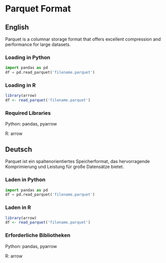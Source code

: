 # Parquet Format

## English

Parquet is a columnar storage format that offers excellent compression and performance for large datasets.

### Loading in Python

```python
import pandas as pd
df = pd.read_parquet('filename.parquet')
```

### Loading in R

```r
library(arrow)
df <- read_parquet('filename.parquet')
```

### Required Libraries

Python: pandas, pyarrow

R: arrow

## Deutsch

Parquet ist ein spaltenorientiertes Speicherformat, das hervorragende Komprimierung und Leistung für große Datensätze bietet.

### Laden in Python

```python
import pandas as pd
df = pd.read_parquet('filename.parquet')
```

### Laden in R

```r
library(arrow)
df <- read_parquet('filename.parquet')
```

### Erforderliche Bibliotheken

Python: pandas, pyarrow

R: arrow

